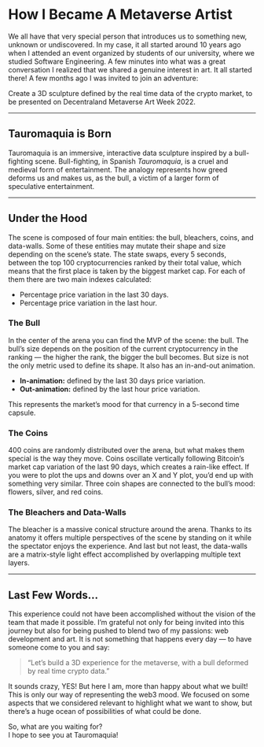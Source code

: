 # How I Became A Metaverse Artist

We all have that very special person that introduces us to something new, unknown or undiscovered. In my case, it all started around 10 years ago when I attended an event organized by students of our university, where we studied Software Engineering. A few minutes into what was a great conversation I realized that we shared a genuine interest in art. It all started there! A few months ago I was invited to join an adventure:  

Create a 3D sculpture defined by the real time data of the crypto market, to be presented on Decentraland Metaverse Art Week 2022.  

---

## Tauromaquia is Born

Tauromaquia is an immersive, interactive data sculpture inspired by a bull-fighting scene. Bull-fighting, in Spanish *Tauromaquia*, is a cruel and medieval form of entertainment. The analogy represents how greed deforms us and makes us, as the bull, a victim of a larger form of speculative entertainment.  

---

## Under the Hood

The scene is composed of four main entities: the bull, bleachers, coins, and data-walls. Some of these entities may mutate their shape and size depending on the scene’s state. The state swaps, every 5 seconds, between the top 100 cryptocurrencies ranked by their total value, which means that the first place is taken by the biggest market cap. For each of them there are two main indexes calculated:  

- Percentage price variation in the last 30 days.  
- Percentage price variation in the last hour.  

### The Bull

In the center of the arena you can find the MVP of the scene: the bull. The bull’s size depends on the position of the current cryptocurrency in the ranking — the higher the rank, the bigger the bull becomes. But size is not the only metric used to define its shape. It also has an in-and-out animation.  

- **In-animation:** defined by the last 30 days price variation.  
- **Out-animation:** defined by the last hour price variation.  

This represents the market’s mood for that currency in a 5-second time capsule.  

### The Coins

400 coins are randomly distributed over the arena, but what makes them special is the way they move. Coins oscillate vertically following Bitcoin’s market cap variation of the last 90 days, which creates a rain-like effect. If you were to plot the ups and downs over an X and Y plot, you’d end up with something very similar. Three coin shapes are connected to the bull’s mood: flowers, silver, and red coins.  

### The Bleachers and Data-Walls

The bleacher is a massive conical structure around the arena. Thanks to its anatomy it offers multiple perspectives of the scene by standing on it while the spectator enjoys the experience. And last but not least, the data-walls are a matrix-style light effect accomplished by overlapping multiple text layers.  

---

## Last Few Words…

This experience could not have been accomplished without the vision of the team that made it possible. I’m grateful not only for being invited into this journey but also for being pushed to blend two of my passions: web development and art. It is not something that happens every day — to have someone come to you and say:  
> “Let’s build a 3D experience for the metaverse, with a bull deformed by real time crypto data.”  

It sounds crazy, YES! But here I am, more than happy about what we built! This is only our way of representing the web3 mood. We focused on some aspects that we considered relevant to highlight what we want to show, but there’s a huge ocean of possibilities of what could be done.  

So, what are you waiting for?  
I hope to see you at Tauromaquia!  
